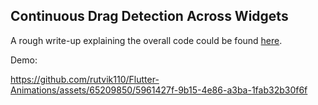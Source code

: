 ## Continuous Drag Detection Across Widgets

A rough write-up explaining the overall code could be found [here](https://twitter.com/TakRutvik/status/1676184987190829056?s=20).

Demo:

https://github.com/rutvik110/Flutter-Animations/assets/65209850/5961427f-9b15-4e86-a3ba-1fab32b30f6f

